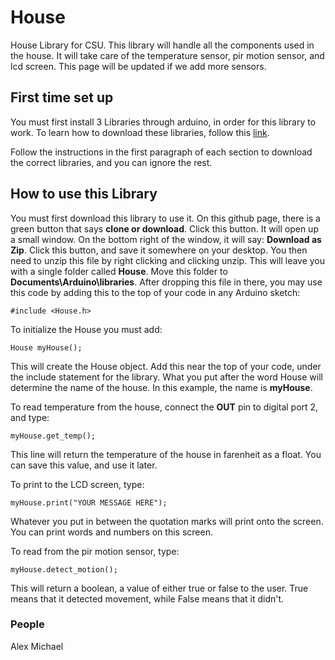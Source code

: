 # House #
House Library for CSU.
This library will handle all the components used in the house. It will take care of the temperature sensor, pir motion sensor, and lcd screen. This page will be updated if we add more sensors.

## First time set up
You must first install 3 Libraries through arduino, in order for this library to work. To learn how to download these libraries, follow this [link](https://github.com/penguinpatroller/Arduino_CSU_2019).

Follow the instructions in the first paragraph of each section to download the correct libraries, and you can ignore the rest.

## How to use this Library
You must first download this library to use it. On this github page, there is a green button that says **clone or download**. Click this button. It will open up a small window. On the bottom right of the window, it will say: **Download as Zip**. Click this button, and save it somewhere on your desktop. You then need to unzip this file by right clicking and clicking unzip. This will leave you with a single folder called **House**. Move this folder to **Documents\Arduino\libraries**. After dropping this file in there, you may use this code by adding this to the top of your code in any Arduino sketch:
```
#include <House.h>
```

To initialize the House you must add:
```
House myHouse();
```

This will create the House object. Add this near the top of your code, under the include statement for the library. What you put after the word House will determine the name of the house. In this example, the name is **myHouse**.

To read temperature from the house, connect the **OUT** pin to digital port 2, and type:
```
myHouse.get_temp();
```

This line will return the temperature of the house in farenheit as a float. You can save this value, and use it later.

To print to the LCD screen, type:
```
myHouse.print("YOUR MESSAGE HERE");
```

Whatever you put in between the quotation marks will print onto the screen. You can print words and numbers on this screen.

To read from the pir motion sensor, type:
```
myHouse.detect_motion();
```

This will return a boolean, a value of either true or false to the user. True means that it detected movement, while False means that it didn't.


### People
Alex
Michael
